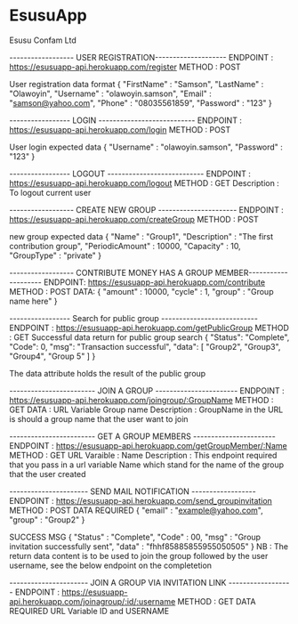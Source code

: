 # EsusuApp
Esusu Confam Ltd

------------------ USER REGISTRATION--------------------
ENDPOINT : https://esusuapp-api.herokuapp.com/register
METHOD   : POST

User registration data format
{
	"FirstName" : "Samson",
	"LastName" : "Olawoyin",
	"Username" : "olawoyin.samson",
	"Email"    : "samson@yahoo.com",
	"Phone"    : "08035561859",
	"Password" : "123"
}

----------------- LOGIN ---------------------------
ENDPOINT : https://esusuapp-api.herokuapp.com/login
METHOD   : POST

User login expected data
{
	"Username" : "olawoyin.samson",
	"Password" : "123"
}

----------------- LOGOUT ---------------------------
ENDPOINT : https://esusuapp-api.herokuapp.com/logout
METHOD   : GET
Description : To logout current user

------------------ CREATE NEW GROUP ----------------------
ENDPOINT : https://esusuapp-api.herokuapp.com/createGroup
METHOD   : POST

new group expected data
{
	"Name" : "Group1",
	"Description" : "The first contribution group",
	"PeriodicAmount" : 10000,
	"Capacity"    : 10,
	"GroupType"    : "private"
}

------------------ CONTRIBUTE MONEY HAS A GROUP MEMBER--------------------
ENDPOINT: https://esusuapp-api.herokuapp.com/contribute
METHOD  : POST
DATA: 
  {
	  "amount" : 10000,
	  "cycle"  : 1,
	  "group"  : "Group name here" 
  }

----------------- Search for public group ---------------------------
ENDPOINT : https://esusuapp-api.herokuapp.com/getPublicGroup
METHOD   : GET
Successful data return for public group search
{
	"Status": "Complete",
	"Code": 0,
	"msg": "Transaction successful",
	"data": [
		"Group2",
		"Group3",
		"Group4",
		"Group 5"
	]
}

The data attribute holds the result of the public group


------------------------ JOIN A GROUP -----------------------
ENDPOINT : https://esusuapp-api.herokuapp.com/joingroup/:GroupName
METHOD   : GET 
DATA : URL Variable Group name
Description : GroupName in the URL is should a group name that the user want to join


------------------------ GET A GROUP MEMBERS -----------------------
ENDPOINT : https://esusuapp-api.herokuapp.com/getGroupMember/:Name
METHOD   : GET
URL Varaible : Name
Description :  This endpoint required that you pass in a url variable Name which stand for the name of the group that the user created


---------------------- SEND MAIL NOTIFICATION ------------------
ENDPOINT : https://esusuapp-api.herokuapp.com/send_groupinvitation
METHOD  : POST
DATA REQUIRED
 {
	"email"     : "example@yahoo.com",
	"group" : "Group2"
}

SUCCESS MSG
 {
	"Status"     : "Complete",
	"Code"       : 00,
	"msg"        : "Group invitation successfully sent",
	"data"       : "fhhf85885855955050505"
}
NB : The return data content is to be used to join the group followed by the user username, see the below endpoint on the completetion 

---------------------- JOIN  A GROUP VIA INVITATION LINK ------------------
ENDPOINT : https://esusuapp-api.herokuapp.com/joinagroup/:id/:username
METHOD   : GET
DATA REQUIRED
	URL Variable ID and USERNAME



